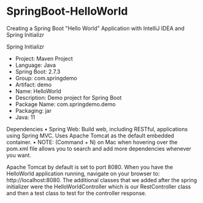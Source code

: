 # SpringBoot-HelloWorld
Creating a Spring Boot "Hello World" Application with IntelliJ IDEA and Spring Initializr

Spring Initializr
* Project: Maven Project
* Language: Java
* Spring Boot: 2.7.3
* Group: com.springdemo
* Artifact: demo
* Name: HelloWorld
* Description: Demo project for Spring Boot
* Package Name: com.springdemo.demo
* Packaging: jar
* Java: 11

Dependencies
•	Spring Web: Build web, including RESTful, applications using Spring MVC. Uses Apache Tomcat as the default embedded container.
•	NOTE: (Command + N) on Mac when hovering over the pom.xml file allows you to search and add more dependencies whenever you want.


Apache Tomcat by default is set to port 8080. When you have the HelloWorld application running, navigate on your browser to: http://localhost:8080. The additional classes that we added after the spring initializer were the HelloWorldController which is our RestController class and then a test class to test for the controller response.


